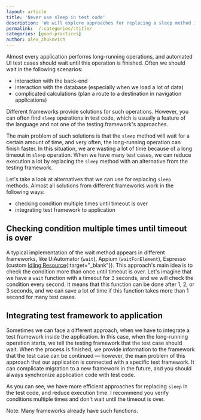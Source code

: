 ```yaml
---
layout: article
title: 'Never use sleep in test code'
description: 'We will explore approaches for replacing a sleep method in test cases.'
permalink:  /:categories/:title/
categories: [good-practices]
author: alex_zhukovich
---
```

Almost every application performs long-running operations, and automated UI test cases should wait until this operation is finished. Often we should wait in the following scenarios:
* interaction with the back-end
* interaction with the database (especially when we load a lot of data)
* complicated calculations (plan a route to a destination in navigation applications)

Different frameworks provide solutions for such operations. However, you can often find `sleep` operations in test code, which is usually a feature of the language and not one of the testing framework's approaches.

The main problem of such solutions is that the `sleep` method will wait for a certain amount of time, and very often, the long-running operation can finish faster. In this situation, we are wasting a lot of time because of a long timeout in `sleep` operation. When we have many test cases, we can reduce execution a lot by replacing the `sleep` method with an alternative from the testing framework.

Let's take a look at alternatives that we can use for replacing `sleep` methods. Almost all solutions from different frameworks work in the following ways:
* checking condition multiple times until timeout is over
* integrating test framework to application

## Checking condition multiple times until timeout is over
A typical implementation of the wait method appears in different frameworks, like UiAutomator (`wait`), Appium (`waitForElement`), Espresso (custom [Idling Resource](https://developer.android.com/training/testing/espresso/idling-resource){:target="_blank"}). This approach's main idea is to check the condition more than once until timeout is over. Let's imagine that we have a `wait` function with a timeout for 3 seconds, and we will check the condition every second. It means that this function can be done after 1, 2, or 3 seconds, and we can save a lot of time if this function takes more than 1 second for many test cases.

## Integrating test framework to application
Sometimes we can face a different approach, when we have to integrate a test framework inside the application. In this case, when the long-running operation starts, we tell the testing framework that the test case should wait. When the process is finished, we provide information to the framework that the test case can be continued — however, the main problem of this approach that our application is connected with a specific test framework. It can complicate migration to a new framework in the future, and you should always synchronize application code with test code.

As you can see, we have more efficient approaches for replacing `sleep` in the test code, and reduce execution time. I recommend you verify conditions multiple times and don't wait until the timeout is over.

Note: Many frameworks already have such functions.

